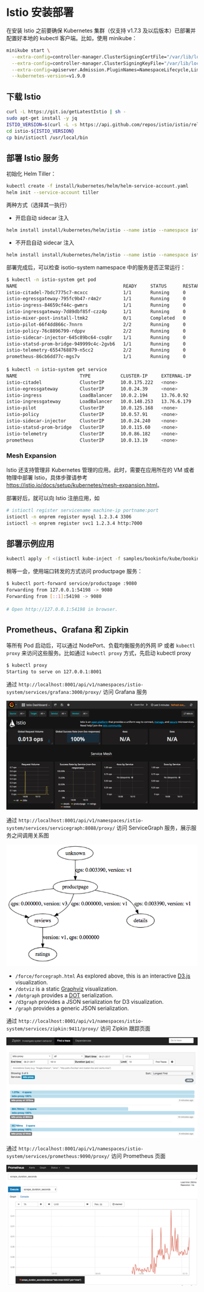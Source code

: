 # Istio 安装部署

在安装 Istio 之前要确保 Kubernetes 集群（仅支持 v1.7.3 及以后版本）已部署并配置好本地的 kubectl 客户端。比如，使用 minikube：

```sh
minikube start \
  --extra-config=controller-manager.ClusterSigningCertFile="/var/lib/localkube/certs/ca.crt" \
  --extra-config=controller-manager.ClusterSigningKeyFile="/var/lib/localkube/certs/ca.key" \
  --extra-config=apiserver.Admission.PluginNames=NamespaceLifecycle,LimitRanger,ServiceAccount,PersistentVolumeLabel,DefaultStorageClass,DefaultTolerationSeconds,MutatingAdmissionWebhook,ValidatingAdmissionWebhook,ResourceQuota \
  --kubernetes-version=v1.9.0
```

## 下载 Istio

```sh
curl -L https://git.io/getLatestIstio | sh -
sudo apt-get install -y jq
ISTIO_VERSION=$(curl -L -s https://api.github.com/repos/istio/istio/releases/latest | jq -r .tag_name)
cd istio-${ISTIO_VERSION}
cp bin/istioctl /usr/local/bin
```

## 部署 Istio 服务

初始化 Helm Tiller：

```sh
kubectl create -f install/kubernetes/helm/helm-service-account.yaml
helm init --service-account tiller
```

两种方式（选择其一执行）

- 开启自动 sidecar 注入

```sh
helm install install/kubernetes/helm/istio --name istio --namespace istio-system --set tracing.enabled=true --set servicegraph.enabled=true --set prometheus.enabled=true --set grafana.enabled=true
```

- 不开启自动 sidecar 注入

```sh
helm install install/kubernetes/helm/istio --name istio --namespace istio-system --set sidecarInjectorWebhook.enabled=false --set tracing.enabled=true --set servicegraph.enabled=true --set prometheus.enabled=true --set grafana.enabled=true
```

部署完成后，可以检查 isotio-system namespace 中的服务是否正常运行：

```sh
$ kubectl -n istio-system get pod
NAME                                       READY     STATUS      RESTARTS   AGE
istio-citadel-7bdc7775c7-mcxcc             1/1       Running     0          2m
istio-egressgateway-795fc9b47-r4m2r        1/1       Running     0          2m
istio-ingress-84659cf44c-gwmrs             1/1       Running     0          2m
istio-ingressgateway-7d89dbf85f-czz4p      1/1       Running     0          2m
istio-mixer-post-install-ltmk2             0/1       Completed   0          1m
istio-pilot-66f4dd866c-7nnrn               2/2       Running     0          2m
istio-policy-76c8896799-rdppv              2/2       Running     0          2m
istio-sidecar-injector-645c89bc64-csq8r    1/1       Running     0          2m
istio-statsd-prom-bridge-949999c4c-2gvb6   1/1       Running     0          2m
istio-telemetry-6554768879-n5cc2           2/2       Running     0          2m
prometheus-86cb6dd77c-mgs7v                1/1       Running     0          2m

$ kubectl -n istio-system get service
NAME                       TYPE           CLUSTER-IP     EXTERNAL-IP   PORT(S)                                                               AGE
istio-citadel              ClusterIP      10.0.175.222   <none>        8060/TCP,9093/TCP                                                     3m
istio-egressgateway        ClusterIP      10.0.24.39     <none>        80/TCP,443/TCP                                                        3m
istio-ingress              LoadBalancer   10.0.2.194     13.76.0.92    80:32000/TCP,443:31892/TCP                                            3m
istio-ingressgateway       LoadBalancer   10.0.148.253   13.76.6.179   80:31380/TCP,443:31390/TCP,31400:31400/TCP                            3m
istio-pilot                ClusterIP      10.0.125.168   <none>        15003/TCP,15005/TCP,15007/TCP,15010/TCP,15011/TCP,8080/TCP,9093/TCP   3m
istio-policy               ClusterIP      10.0.57.91     <none>        9091/TCP,15004/TCP,9093/TCP                                           3m
istio-sidecar-injector     ClusterIP      10.0.24.240    <none>        443/TCP                                                               3m
istio-statsd-prom-bridge   ClusterIP      10.0.115.60    <none>        9102/TCP,9125/UDP                                                     3m
istio-telemetry            ClusterIP      10.0.86.182    <none>        9091/TCP,15004/TCP,9093/TCP,42422/TCP                                 3m
prometheus                 ClusterIP      10.0.13.19     <none>        9090/TCP
```

### Mesh Expansion

Istio 还支持管理非 Kubernetes 管理的应用。此时，需要在应用所在的 VM 或者物理中部署 Istio，具体步骤请参考 <https://istio.io/docs/setup/kubernetes/mesh-expansion.html>。

部署好后，就可以向 Istio 注册应用，如

```sh
# istioctl register servicename machine-ip portname:port
istioctl -n onprem register mysql 1.2.3.4 3306
istioctl -n onprem register svc1 1.2.3.4 http:7000
```

## 部署示例应用

```sh
kubectl apply -f <(istioctl kube-inject -f samples/bookinfo/kube/bookinfo.yaml)
```

稍等一会，使用端口转发的方式访问 productpage 服务：

```sh
$ kubectl port-forward service/productpage :9080
Forwarding from 127.0.0.1:54198 -> 9080
Forwarding from [::1]:54198 -> 9080

# Open http://127.0.0.1:54198 in browser.
```

## Prometheus、Grafana 和 Zipkin

等所有 Pod 启动后，可以通过 NodePort、负载均衡服务的外网 IP 或者 `kubectl proxy` 来访问这些服务。比如通过 `kubectl proxy` 方式，先启动 kubectl proxy

```sh
$ kubectl proxy
Starting to serve on 127.0.0.1:8001
```

通过 `http://localhost:8001/api/v1/namespaces/istio-system/services/grafana:3000/proxy/` 访问 Grafana 服务

![](images/grafana.png)

通过 `http://localhost:8001/api/v1/namespaces/istio-system/services/servicegraph:8088/proxy/` 访问 ServiceGraph 服务，展示服务之间调用关系图

![](images/servicegraph.png)

- `/force/forcegraph.html` As explored above, this is an interactive [D3.js](https://d3js.org/) visualization.
- `/dotviz` is a static [Graphviz](https://www.graphviz.org/) visualization.
- `/dotgraph` provides a [DOT](https://en.wikipedia.org/wiki/DOT_(graph_description_language)) serialization.
- `/d3graph` provides a JSON serialization for D3 visualization.
- `/graph` provides a generic JSON serialization.

通过 `http://localhost:8001/api/v1/namespaces/istio-system/services/zipkin:9411/proxy/` 访问 Zipkin 跟踪页面

![](images/zipkin.png)

通过 `http://localhost:8001/api/v1/namespaces/istio-system/services/prometheus:9090/proxy/` 访问 Prometheus 页面

![](images/prometheus.png)
